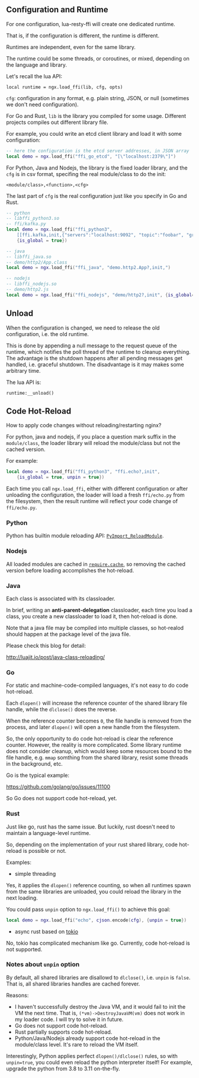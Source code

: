 ## Configuration and Runtime

For one configuration, lua-resty-ffi will create one dedicated runtime.

That is, if the configuration is different, the runtime is different.

Runtimes are independent, even for the same library.

The runtime could be some threads, or coroutines, or mixed, depending on the language and library.

Let's recall the lua API:

`local runtime = ngx.load_ffi(lib, cfg, opts)`

`cfg`: configuration in any format, e.g. plain string, JSON, or null (sometimes we don't need configuration).

For Go and Rust, `lib` is the library you compiled for some usage. Different projects compiles out different library file.

For example, you could write an etcd client library and load it with some configuration:

```lua
-- here the configuration is the etcd server addresses, in JSON array
local demo = ngx.load_ffi("ffi_go_etcd", "[\"localhost:2379\"]")
```

For Python, Java and Nodejs, the library is the fixed loader library, and the `cfg` is in csv format,
specifing the real module/class to do the init:

`<module/class>,<function>,<cfg>`

The last part of `cfg` is the real configuration just like you specify in Go and Rust.

```lua
-- python
-- libffi_python3.so
-- ffi/kafka.py
local demo = ngx.load_ffi("ffi_python3",
    [[ffi.kafka,init,{"servers":"localhost:9092", "topic":"foobar", "group_id": "foobar"}]],
    {is_global = true})

-- java
-- libffi_java.so
-- demo/http2/App.class
local demo = ngx.load_ffi("ffi_java", "demo.http2.App?,init,")

-- nodejs
-- libffi_nodejs.so
-- demo/http2.js
local demo = ngx.load_ffi("ffi_nodejs", "demo/http2?,init", {is_global=true})
```

## Unload

When the configuration is changed, we need to release the old configuration, i.e. the old runtime.

This is done by appending a null message to the request queue of the runtime, which notifies the
poll thread of the runtime to cleanup everything.
The advantage is the shutdown happens after all pending messages get handled, i.e. graceful shutdown.
The disadvantage is it may makes some arbitrary time.

The lua API is:

`runtime:__unload()`

## Code Hot-Reload

How to apply code changes without reloading/restarting nginx?

For python, java and nodejs, if you place a question mark suffix in the `module/class`,
the loader library will reload the module/class but not the cached version.

For example:

```lua
local demo = ngx.load_ffi("ffi_python3", "ffi.echo?,init",
    {is_global = true, unpin = true})
```

Each time you call `ngx.load_ffi`, either with different configuration or after unloading the configuration,
the loader will load a fresh `ffi/echo.py` from the filesystem,
then the result runtime will reflect your code change of `ffi/echo.py`.

### Python

Python has builtin module reloading API: [`PyImport_ReloadModule`](https://docs.python.org/3/c-api/import.html#c.PyImport_ReloadModule).

### Nodejs

All loaded modules are cached in [`require.cache`](https://nodejs.org/api/modules.html#requirecache),
so removing the cached version before loading accomplishes the hot-reload.

### Java

Each class is associated with its classloader.

In brief, writing an **anti-parent-delegation** classloader,
each time you load a class, you create a new classloader to load it,
then hot-reload is done.

Note that a java file may be compiled into multiple classes,
so hot-realod should happen at the package level of the java file.

Please check this blog for detail:

http://luajit.io/post/java-class-reloading/

### Go

For static and machine-code-compiled languages, it's not easy to do code hot-reload.

Each `dlopen()` will increase the reference counter of the shared library file handle,
while the `dlclose()` does the reverse.

When the reference counter becomes `0`, the file handle is removed from the process,
and later `dlopen()` will open a new handle from the filesystem.

So, the only opportunity to do code hot-reload is clear the reference counter.
However, the reality is more complicated. Some library runtime does not consider cleanup,
which would keep some resources bound to the file handle, e.g. `mmap` somthing from the
shared library, resist some threads in the background, etc.

Go is the typical example:

https://github.com/golang/go/issues/11100

So Go does not support code hot-reload, yet.

### Rust

Just like go, rust has the same issue.
But luckily, rust doesn't need to maintain a language-level runtime.

So, depending on the implementation of your rust shared library, code hot-reload is possible or not.

Examples:

* simple threading

Yes, it applies the `dlopen()` reference counting, so when all runtimes spawn from the same libraries are
unloaded, you could reload the library in the next loading.

You could pass `unpin` option to `ngx.load_ffi()` to achieve this goal:

```lua
local demo = ngx.load_ffi("echo", cjson.encode(cfg), {unpin = true})
```

* async rust based on [tokio](https://tokio.rs/)

No, tokio has complicated mechanism like go. Currently, code hot-reload is not supported.

### Notes about `unpin` option

By default, all shared libraries are disallowd to `dlclose()`, i.e. `unpin` is `false`.
That is, all shared libraries handles are cached forever.

Reasons:

* I haven't successfully destroy the Java VM, and it would fail to init the VM the next time.
That is, `(*vm)->DestroyJavaVM(vm)` does not work in my loader code. I will try to solve it in future.
* Go does not support code hot-reload.
* Rust partially supports code hot-reload.
* Python/Java/Nodejs already support code hot-reload in the module/class level. It's rare to reload
the VM itself.

Interestingly, Python applies perfect `dlopen()/dlclose()` rules, so with `unpin=true`, you could even
reload the python interpreter itself! For example, upgrade the python from 3.8 to 3.11 on-the-fly.
